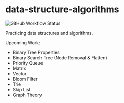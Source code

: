# data-structure-algorithms

![GitHub Workflow Status](https://github.com/willywill/data-structure-algorithms/actions/workflows/pipeline.yml/badge.svg)

Practicing data structures and algorithms.

Upcoming Work:

- Binary Tree Properties
- Binary Search Tree (Node Removal & Flatten)
- Priority Queue
- Matrix
- Vector
- Bloom Filter
- Trie
- Skip List
- Graph Theory

